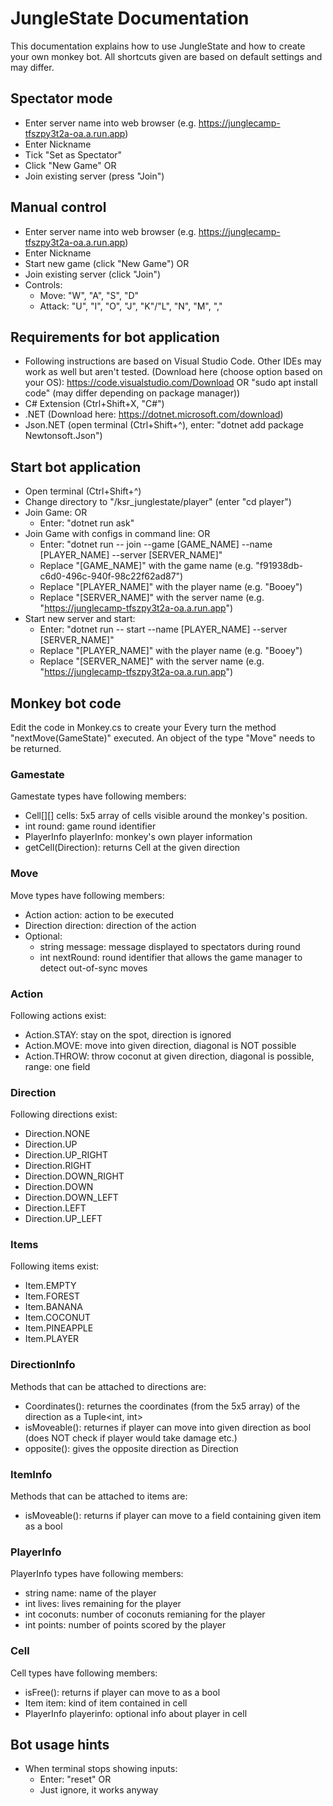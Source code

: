 # JungleState Documentation
This documentation explains how to use JungleState and how to create your own monkey bot. All shortcuts given are based on default settings and may differ.

## Spectator mode
* Enter server name into web browser (e.g. https://junglecamp-tfszpy3t2a-oa.a.run.app)
* Enter Nickname
* Tick "Set as Spectator"
* Click "New Game" OR
* Join existing server (press "Join")

## Manual control
* Enter server name into web browser (e.g. https://junglecamp-tfszpy3t2a-oa.a.run.app)
* Enter Nickname
* Start new game (click "New Game") OR
* Join existing server (click "Join")
* Controls:
    * Move: "W", "A", "S", "D"
    * Attack: "U", "I", "O", "J", "K"/"L", "N", "M", ","

## Requirements for bot application
* Following instructions are based on Visual Studio Code. Other IDEs may work as well but aren't tested. (Download here (choose option based on your OS): https://code.visualstudio.com/Download OR "sudo apt install code" (may differ depending on package manager))
* C# Extension (Ctrl+Shift+X, "C#")
* .NET (Download here: https://dotnet.microsoft.com/download)
* Json.NET (open terminal (Ctrl+Shift+^), enter: "dotnet add package Newtonsoft.Json")

## Start bot application
* Open terminal (Ctrl+Shift+^)
* Change directory to "/ksr_junglestate/player" (enter "cd player")
* Join Game: OR
    * Enter: "dotnet run ask"
* Join Game with configs in command line: OR
    * Enter: "dotnet run -- join --game [GAME_NAME]  --name [PLAYER_NAME] --server [SERVER_NAME]"
    * Replace "[GAME_NAME]" with the game name (e.g. "f91938db-c6d0-496c-940f-98c22f62ad87")
    * Replace "[PLAYER_NAME]" with the player name (e.g. "Booey")
    * Replace "[SERVER_NAME]" with the server name (e.g. "https://junglecamp-tfszpy3t2a-oa.a.run.app")
* Start new server and start:
    * Enter: "dotnet run -- start --name [PLAYER_NAME] --server [SERVER_NAME]"
    * Replace "[PLAYER_NAME]" with the player name (e.g. "Booey")
    * Replace "[SERVER_NAME]" with the server name (e.g. "https://junglecamp-tfszpy3t2a-oa.a.run.app")

## Monkey bot code
Edit the code in Monkey.cs to create your
Every turn the method "nextMove(GameState)" executed. An object of the type "Move" needs to be returned.

### Gamestate
Gamestate types have following members:
* Cell[][] cells: 5x5 array of cells visible around the monkey's position.
* int round: game round identifier
* PlayerInfo playerInfo: monkey's own player information
* getCell(Direction): returns Cell at the given direction

### Move
Move types have following members:
* Action action: action to be executed
* Direction direction: direction of the action
* Optional:
    * string message: message displayed to spectators during round
    * int nextRound: round identifier that allows the game manager to detect out-of-sync moves

### Action
Following actions exist:
* Action.STAY: stay on the spot, direction is ignored
* Action.MOVE: move into given direction, diagonal is NOT possible
* Action.THROW: throw coconut at given direction, diagonal is possible, range: one field

### Direction
Following directions exist:
* Direction.NONE
* Direction.UP
* Direction.UP_RIGHT
* Direction.RIGHT
* Direction.DOWN_RIGHT
* Direction.DOWN
* Direction.DOWN_LEFT
* Direction.LEFT
* Direction.UP_LEFT

### Items
Following items exist:
* Item.EMPTY
* Item.FOREST
* Item.BANANA
* Item.COCONUT
* Item.PINEAPPLE
* Item.PLAYER

### DirectionInfo
Methods that can be attached to directions are:
* Coordinates(): returnes the coordinates (from the 5x5 array) of the direction as a Tuple<int, int>
* isMoveable(): returnes if player can move into given direction as bool (does NOT check if player would take damage etc.)
* opposite(): gives the opposite direction as Direction

### ItemInfo
Methods that can be attached to items are:
* isMoveable(): returns if player can move to a field containing given item as a bool

### PlayerInfo
PlayerInfo types have following members:
* string name: name of the player
* int lives: lives remaining for the player
* int coconuts: number of coconuts remianing for the player
* int points: number of points scored by the player

### Cell
Cell types have following members:
* isFree(): returns if player can move to as a bool
* Item item: kind of item contained in cell 
* PlayerInfo playerinfo: optional info about player in cell

## Bot usage hints
* When terminal stops showing inputs:
    * Enter: "reset" OR
    * Just ignore, it works anyway